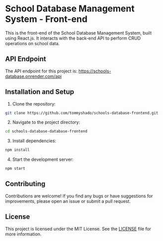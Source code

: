 # School Database Management System - Front-end

This is the front-end of the School Database Management System, built using React.js. It interacts with the back-end API to perform CRUD operations on school data.

## API Endpoint

The API endpoint for this project is: https://schools-database.onrender.com/api

## Installation and Setup

1. Clone the repository:
```bash
git clone https://github.com/tommyshado/schools-database-frontend.git
```
2. Navigate to the project directory:
```bash
cd schools-database-database-frontend
```
3. Install dependencies:
```bash
npm install
```
4. Start the development server:
```bash
npm start
```

## Contributing

Contributions are welcome! If you find any bugs or have suggestions for improvements, please open an issue or submit a pull request.

## License

This project is licensed under the MIT License. See the [LICENSE](https://github.com/tommyshado/schools-database-frontend/blob/main/LICENSE) file for more information.